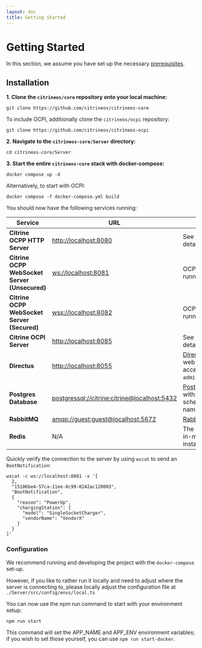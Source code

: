 ```yaml
---
layout: doc
title: Getting Started
---
```


# Getting Started

In this section, we assume you have set up the necessary [prerequisites](prerequisites.md).

## Installation

**1. Clone the `citrineos/core` repository onto your local machine:**

    git clone https://github.com/citrineos/citrineos-core

To include OCPI, additionally clone the `citrineos/ocpi` repository:

    git clone https://github.com/citrineos/citrineos-ocpi

**2. Navigate to the `citrineos-core/Server` directory:**

    cd citrineos-core/Server

**3. Start the entire `citrineos-core` stack with docker-compose:**

    docker compose up -d

Alternatively, to start with OCPI:

    docker compose -f docker-compose.yml build    

You should now have the following services running:

| Service                                       | URL                                                                                          | Description                                                                                                                                  |
|-----------------------------------------------|----------------------------------------------------------------------------------------------|----------------------------------------------------------------------------------------------------------------------------------------------|
| **Citrine OCPP HTTP Server**                  | [http://localhost:8080](http://localhost:8080)                                               | See [localhost:8080/docs](http://localhost:8080/docs) for full details.                                                                      |
| **Citrine OCPP WebSocket Server (Unsecured)** | [ws://localhost:8081](ws://localhost:8081)                                                   | OCPP WebSocket Server running security profile 0.                                                                                            |
| **Citrine OCPP WebSocket Server (Secured)**   | [wss://localhost:8082](wss://localhost:8082)                                                 | OCPP WebSocket Server running security profile 1.                                                                                            |
| **Citrine OCPI Server**                       | [http://localhost:8085](http://localhost:8085)                                               | See [localhost:8085/docs](http://localhost:8085/docs) for full details.                                                                      |
| **Directus**                                  | [http://localhost:8055](http://localhost:8055)                                               | [Directus](http://directus.io) server for which the web interface can now be accessed with the credentials `admin@citrineos.com:CitrineOS!`. |
| **Postgres Database**                         | [postgressql://citrine:citrine@localhost:5432](postgressql://citrine:citrine@localhost:5432) | [Postgres Database](https://www.postgresql.org) pre-seeded with OCPP 2.0.1 and Directus schemas. The database is named `citrine`.            |
| **RabbitMQ**                                  | [amqp://guest:guest@localhost:5672](amqp://guest:guest@localhost:5672)                       | [RabbitMQ](http://rabbitmq.com) message bus.                                                                                                 |
| **Redis**                                     | N/A                                                                                          | The default settings will use an in-memory cache but a [Redis](https://redis.io/) instance is available to use.                                                        |

Quickly verify the connection to the server by using `wscat` to send an `BootNotification`:
```
wscat -c ws://localhost:8081 -x '[
  2,
  "15106be4-57ca-11ee-8c99-0242ac120003",
  "BootNotification",
  {
    "reason": "PowerUp",
    "chargingStation": {
      "model": "SingleSocketCharger",
      "vendorName": "VendorX"
    }
  }
]'
```

### Configuration

We recommend running and developing the project with the `docker-compose` set-up.

However, if you like to rather run it locally and need to adjust where the server is connecting to, please locally adjust the configuration file at `./Server/src/config/envs/local.ts`

You can now use the npm run command to start with your environment setup:

```shell
npm run start
```

This command will set the APP_NAME and APP_ENV environment variables; if you wish to set those yourself, you can use `npm run start-docker`.
